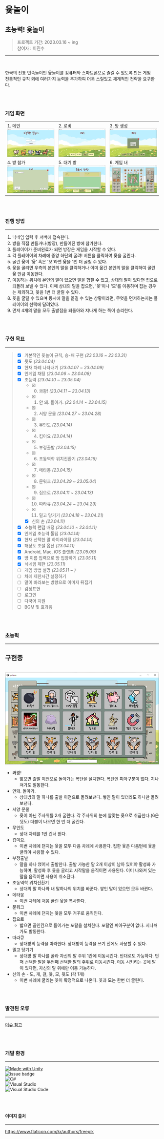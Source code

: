 # 윷놀이


## 초능력! 윷놀이

> 프로젝트 기간: 2023.03.16 ~ ing<br>
> 참여자 : 이진수<br>

--------

<br>

한국의 전통 민속놀이인 윷놀이를 컴퓨터와 스마트폰으로 즐길 수 있도록 만든 게임<br>
전통적인 규칙 외에 여러가지 능력을 추가하여 더욱 스릴있고 체계적인 전략을 요구한다.



<br>
<br>


### 게임 화면

||||
|:---|:----|:----|
|1. 메인<br><img src="readme img/main.png">|2. 로비<br><img src="readme img/lobby.png">|3. 방 생성<br><img src="readme img/create room.png">|
|4. 방 참가<br><img src="readme img/join room.png">|5. 대기 방<br><img src="readme img/in room.png">|6. 게임 내<br><img src="readme img/in game.png">|
 
 <br>
 <br>




### 진행 방법
---
1. 닉네임 입력 후 서버에 접속한다.
2. 방을 직접 만들거나(방장), 만들어진 방에 참가한다.
3. 플레이어가 준비완료가 되면 방장은 게임을 시작할 수 있다.
4. 각 플레이어의 차례에 중앙 하단의 굴려! 버튼을 클릭하여 윷을 굴린다.
4. 굴린 윷이 '윷' 혹은 '모'라면 윷을 1번 더 굴릴 수 있다.
4. 윷을 굴리면 우측의 본인의 말을 클릭하거나 이미 옮긴 본인의 말을 클릭하여 굴린 윷 만큼 이동한다.
4. 이동하는 위치에 본인의 말이 있으면 말을 합칠 수 있고, 상대의 말이 있다면 집으로 되돌려 보낼 수 있다. 이때 상대의 말을 잡으면, '윷'이나 '모'를 이동하며 잡는 경우는 제외하고, 윷을 1번 더 굴릴 수 있다.
4. 윷을 굴릴 수 있으며 동시에 말을 옮길 수 있는 상황이라면, 무엇을 먼저하는지는 플레이어의 선택에 달려있다.
4. 먼저 4개의 말을 모두 출발점을 되돌아와 지나게 하는 쪽이 승리한다.

<br>
<br>

### 구현 목표

---
> - [x] 기본적인 윷놀이 규칙, 승-패 구현 *(23.03.16 ~ 23.03.31)*
> - [x] 뒷도 *(23.04.04)*
> - [x] 현재 차례 나타내기 *(23.04.07 ~ 23.04.09)*
> - [x] 인게임 채팅 *(23.04.06 ~ 23.04.08)*
> - [x] 초능력 *(23.04.10 ~ 23.05.04)*
>    - [x] 0. 콰쾅! *(23.04.11 ~ 23.04.13)*
>    - [x] 1. 안 돼. 돌아가. *(23.04.14 ~ 23.04.15)*
>    - [x] 2. 서양 문물 *(23.04.27 ~ 23.04.28)*
>    - [x] 3. 무인도 *(23.04.14)*
>    - [x] 4. 킵이요 *(23.04.14)*
>    - [x] 5. 부정출발 *(23.04.15)*
>    - [x] 6. 초동역학 위치전환기 *(23.04.16)*
>    - [x] 7. 메타몽 *(23.04.15)*
>    - [x] 8. 문워크 *(23.04.29 ~ 23.05.04)*
>    - [x] 9. 집으로 *(23.04.11 ~ 23.04.13)*
>    - [x] 10. 따라큐 *(23.04.24 ~ 23.04.29)*
>    - [x] 11. 밀고 당기기 *(23.04.18 ~ 23.04.21)*
>    - [x] 신의 손 *(23.04.11)*
> - [x] 초능력 랜덤 배정 *(23.04.10 ~ 23.04.11)*
> - [x] 인게임 초능력 툴팁 *(23.04.14)*
> - [x] 현재 선택한 말 하이라이팅 *(23.04.14)*
> - [x] 해상도 조절 옵션 *(23.04.11)*
> - [x] Android, Mac, iOS 플랫폼 *(23.05.09)*
> - [x] 방 이름 입력으로 방 입장하기 *(23.05.11)*
> - [x] 닉네임 제한 *(23.05.11)*
> - [ ] 게임 방법 설명 *(23.05.11 ~ )*
> - [ ] 차례 제한시간 설정하기
> - [ ] 말이 바라보는 방향으로 이미지 뒤집기
> - [ ] 감정표현
> - [ ] 로그인
> - [ ] 다국어 지원
> - [ ] BGM 및 효과음



<br>
<br>

### 초능력
---

## 구현중

<br>
<img src="readme img/esp list.png">

<br>

- 콰쾅!
    - 밟으면 출발 이전으로 돌아가는 폭탄을 설치한다. 폭탄엔 피아구분이 없다. 지나쳐가도 발동한다.
- 안돼. 돌아가.
    - 상대방의 말 하나를 출발 이전으로 돌려보낸다. 쌓인 말이 있더라도 하나만 돌려보낸다.
- 서양 문물
    - 윷이 아닌 주사위를 2개 굴린다. 각 주사위의 눈에 알맞는 윷으로 취급한다.(6은 뒷도) 더블이 나오면 한 번 더 굴린다.
- 무인도
    - 상대 차례를 1번 건너 뛴다.
- 킵이요.
    - 이번 차례에 던지는 윷을 모두 다음 차례에 사용한다. 킵한 윷은 다음턴에 윷을 굴려야 사용할 수 있다.
- 부정출발
    - 말을 하나 얹어서 출발한다. 출발 가능한 말 2개 이상이 남아 있어야 활성화 가능하며, 활성화 후 윷을 굴리고 시작말을 움직이면 사용된다. 이미 나와져 있는 말을 움직이면 사용이 취소된다.
- 초동역학 위치전환기
     - 상대의 말 하나와 내 말하나의 위치를 바꾼다. 쌓인 말이 있으면 모두 바뀐다.
- 메타몽
    - 이번 차례에 처음 굴린 윷을 복사한다.
- 문워크
    - 이번 차례에 던지는 윷을 모두 거꾸로 움직인다.
- 집으로
    - 밟으면 골인칸으로 들어가는 포탈을 설치한다. 포탈엔 피아구분이 없다. 지나쳐가도 발동한다.
- 따라큐
    - 상대방의 능력을 따라한다. 상대방이 능력을 쓰기 전에도 사용할 수 있다.
- 밀고 당기기
    - 상대방 말 하나를 골라 자신의 말 주위 1칸에 이동시킨다. 반대로도 가능하다. 먼저 선택한 말을 두번째 선택한 말의 주위로 이동시킨다. 이동 시키려는 곳에 말이 있다면, 자신의 말 위에만 이동 가능하다.
- 신의 손 - 도, 개, 걸, 윷, 모, 뒷도 (각 1개)
    - 이번 차례에 굴리는 윷이 확정적으로 나온다. 윷과 모는 한번 더 굴린다.


<br>
<br>

### 발견된 오류
---
[이슈 참고](https://github.com/LeeJinSoo-BIN/YuT-nOrI/issues/2)

<br>
<br>

### 개발 환경
---
[![Made with Unity](https://img.shields.io/badge/Unity-2021.3.6f1-57b9d3.svg?style=plastic&logo=unity)](https://unity3d.com) <br>
![issue badge](https://img.shields.io/badge/Photon-server-57b9d3.svg?style=plastic) <br>
![C#](https://img.shields.io/badge/C%23-239120?style=plastic&logo=c-sharp&logoColor=white) <br>
![Visual Studio](https://img.shields.io/badge/Visual%20Studio-5C2D91.svg?style=plastic&logo=visual-studio&logoColor=white) <br>
![Visual Studio Code](https://img.shields.io/badge/Visual%20Studio%20Code-0078d7.svg?style=plastic&logo=visual-studio-code&logoColor=white)


<br>
<br>

#### 이미지 출처
---
https://www.flaticon.com/kr/authors/freepik
